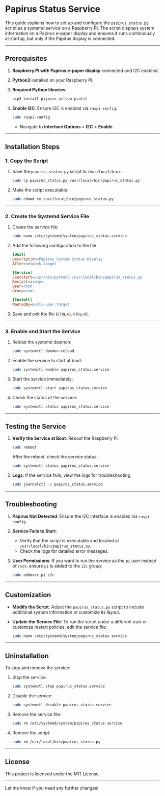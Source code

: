# Papirus Status Service

This guide explains how to set up and configure the `papirus_status.py` script as a systemd service on a Raspberry Pi. The script displays system information on a Papirus e-paper display and ensures it runs continuously at startup, but only if the Papirus display is connected.

---

## Prerequisites

1. **Raspberry Pi with Papirus e-paper display** connected and I2C enabled.
2. **Python3** installed on your Raspberry Pi.
3. **Required Python libraries**:
   ```bash
   pip3 install pijuice pillow psutil
   ```

4. **Enable I2C**:
   Ensure I2C is enabled via `raspi-config`:
   ```bash
   sudo raspi-config
   ```
   - Navigate to **Interface Options** > **I2C** > **Enable**.

---

## Installation Steps

### 1. Copy the Script
1. Save the `papirus_status.py` script to `/usr/local/bin/`:
   ```bash
   sudo cp papirus_status.py /usr/local/bin/papirus_status.py
   ```

2. Make the script executable:
   ```bash
   sudo chmod +x /usr/local/bin/papirus_status.py
   ```

---

### 2. Create the Systemd Service File

1. Create the service file:
   ```bash
   sudo nano /etc/systemd/system/papirus_status.service
   ```

2. Add the following configuration to the file:

   ```ini
   [Unit]
   Description=Papirus System Status Display
   After=network.target

   [Service]
   ExecStart=/usr/bin/python3 /usr/local/bin/papirus_status.py
   Restart=always
   User=root
   Group=root

   [Install]
   WantedBy=multi-user.target
   ```

3. Save and exit the file (`CTRL+O`, `CTRL+X`).

---

### 3. Enable and Start the Service

1. Reload the systemd daemon:
   ```bash
   sudo systemctl daemon-reload
   ```

2. Enable the service to start at boot:
   ```bash
   sudo systemctl enable papirus_status.service
   ```

3. Start the service immediately:
   ```bash
   sudo systemctl start papirus_status.service
   ```

4. Check the status of the service:
   ```bash
   sudo systemctl status papirus_status.service
   ```

---

## Testing the Service

1. **Verify the Service at Boot**:
   Reboot the Raspberry Pi:
   ```bash
   sudo reboot
   ```
   After the reboot, check the service status:
   ```bash
   sudo systemctl status papirus_status.service
   ```

2. **Logs**:
   If the service fails, view the logs for troubleshooting:
   ```bash
   sudo journalctl -u papirus_status.service
   ```

---

## Troubleshooting

1. **Papirus Not Detected**:
   Ensure the I2C interface is enabled via `raspi-config`.

2. **Service Fails to Start**:
   - Verify that the script is executable and located at `/usr/local/bin/papirus_status.py`.
   - Check the logs for detailed error messages.

3. **User Permissions**:
   If you want to run the service as the `pi` user instead of `root`, ensure `pi` is added to the `i2c` group:
   ```bash
   sudo adduser pi i2c
   ```

---

## Customization

- **Modify the Script**:
  Adjust the `papirus_status.py` script to include additional system information or customize its layout.

- **Update the Service File**:
  To run the script under a different user or customize restart policies, edit the service file:
  ```bash
  sudo nano /etc/systemd/system/papirus_status.service
  ```

---

## Uninstallation

To stop and remove the service:
1. Stop the service:
   ```bash
   sudo systemctl stop papirus_status.service
   ```

2. Disable the service:
   ```bash
   sudo systemctl disable papirus_status.service
   ```

3. Remove the service file:
   ```bash
   sudo rm /etc/systemd/system/papirus_status.service
   ```

4. Remove the script:
   ```bash
   sudo rm /usr/local/bin/papirus_status.py
   ```

---

## License

This project is licensed under the MIT License.

---

Let me know if you need any further changes!
